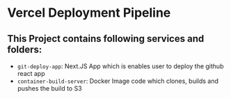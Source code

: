 # Vercel Deployment Pipeline

## This Project contains following services and folders:

- `git-deploy-app`: Next.JS App which is enables user to deploy the github react app
- `container-build-server`: Docker Image code which clones, builds and pushes the build to S3

